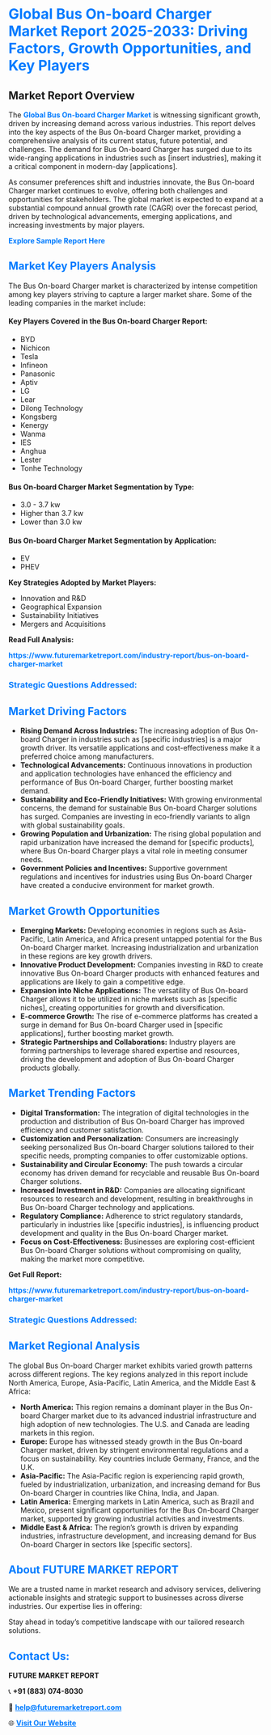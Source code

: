 <h1 style="color: #007BFF;">Global Bus On-board Charger Market Report 2025-2033: Driving Factors, Growth Opportunities, and Key Players</h1>

<section id="overview">
<h2>Market Report Overview</h2>
<p>The <a href="https://www.futuremarketreport.com/industry-report/bus-on-board-charger-market" style="color: #007BFF; text-decoration: none;"><strong>Global Bus On-board Charger Market</strong></a> is witnessing significant growth, driven by increasing demand across various industries. This report delves into the key aspects of the Bus On-board Charger market, providing a comprehensive analysis of its current status, future potential, and challenges. The demand for Bus On-board Charger has surged due to its wide-ranging applications in industries such as [insert industries], making it a critical component in modern-day [applications].</p>
<p>As consumer preferences shift and industries innovate, the Bus On-board Charger market continues to evolve, offering both challenges and opportunities for stakeholders. The global market is expected to expand at a substantial compound annual growth rate (CAGR) over the forecast period, driven by technological advancements, emerging applications, and increasing investments by major players.</p>
</section>

<section id="overview">
<p><a href="https://www.futuremarketreport.com/request-sample/reportId=36396" style="color: #007BFF; text-decoration: none;"><strong>Explore Sample Report Here</strong></a></p>
</section>

<section id="key-players">
<h2 style="color: #007BFF;">Market Key Players Analysis</h2>
<p>The Bus On-board Charger market is characterized by intense competition among key players striving to capture a larger market share. Some of the leading companies in the market include:</p>
<h4>Key Players Covered in the Bus On-board Charger Report:</h4>
<ul><li>BYD</li><li>Nichicon</li><li>Tesla</li><li>Infineon</li><li>Panasonic</li><li>Aptiv</li><li>LG</li><li>Lear</li><li>Dilong Technology</li><li>Kongsberg</li><li>Kenergy</li><li>Wanma</li><li>IES</li><li>Anghua</li><li>Lester</li><li>Tonhe Technology</li></ul>
<h4>Bus On-board Charger Market Segmentation by Type:</h4>
<ul><li>3.0 - 3.7 kw</li><li>Higher than 3.7 kw</li><li>Lower than 3.0 kw</li></ul>

<h4>Bus On-board Charger Market Segmentation by Application:</h4>
<ul><li>EV</li><li>PHEV</li></ul>
<p><strong>Key Strategies Adopted by Market Players:</strong></p>
<ul>
<li>Innovation and R&D</li>
<li>Geographical Expansion</li>
<li>Sustainability Initiatives</li>
<li>Mergers and Acquisitions</li>
</ul>
</section>

<section>
<p><strong>Read Full Analysis: </strong></p><a href="https://www.futuremarketreport.com/industry-report/bus-on-board-charger-market" style="color: #007BFF; text-decoration: none;"><strong>https://www.futuremarketreport.com/industry-report/bus-on-board-charger-market</strong></a>
<h3 style="color: #007BFF;">Strategic Questions Addressed:</h3>
</section>

<section id="driving-factors">
<h2 style="color: #007BFF;">Market Driving Factors</h2>
<ul>
<li><strong>Rising Demand Across Industries:</strong> The increasing adoption of Bus On-board Charger in industries such as [specific industries] is a major growth driver. Its versatile applications and cost-effectiveness make it a preferred choice among manufacturers.</li>
<li><strong>Technological Advancements:</strong> Continuous innovations in production and application technologies have enhanced the efficiency and performance of Bus On-board Charger, further boosting market demand.</li>
<li><strong>Sustainability and Eco-Friendly Initiatives:</strong> With growing environmental concerns, the demand for sustainable Bus On-board Charger solutions has surged. Companies are investing in eco-friendly variants to align with global sustainability goals.</li>
<li><strong>Growing Population and Urbanization:</strong> The rising global population and rapid urbanization have increased the demand for [specific products], where Bus On-board Charger plays a vital role in meeting consumer needs.</li>
<li><strong>Government Policies and Incentives:</strong> Supportive government regulations and incentives for industries using Bus On-board Charger have created a conducive environment for market growth.</li>
</ul>
</section>

<section id="growth-opportunities">
<h2 style="color: #007BFF;">Market Growth Opportunities</h2>
<ul>
<li><strong>Emerging Markets:</strong> Developing economies in regions such as Asia-Pacific, Latin America, and Africa present untapped potential for the Bus On-board Charger market. Increasing industrialization and urbanization in these regions are key growth drivers.</li>
<li><strong>Innovative Product Development:</strong> Companies investing in R&D to create innovative Bus On-board Charger products with enhanced features and applications are likely to gain a competitive edge.</li>
<li><strong>Expansion into Niche Applications:</strong> The versatility of Bus On-board Charger allows it to be utilized in niche markets such as [specific niches], creating opportunities for growth and diversification.</li>
<li><strong>E-commerce Growth:</strong> The rise of e-commerce platforms has created a surge in demand for Bus On-board Charger used in [specific applications], further boosting market growth.</li>
<li><strong>Strategic Partnerships and Collaborations:</strong> Industry players are forming partnerships to leverage shared expertise and resources, driving the development and adoption of Bus On-board Charger products globally.</li>
</ul>
</section>

<section id="trending-factors">
<h2 style="color: #007BFF;">Market Trending Factors</h2>
<ul>
<li><strong>Digital Transformation:</strong> The integration of digital technologies in the production and distribution of Bus On-board Charger has improved efficiency and customer satisfaction.</li>
<li><strong>Customization and Personalization:</strong> Consumers are increasingly seeking personalized Bus On-board Charger solutions tailored to their specific needs, prompting companies to offer customizable options.</li>
<li><strong>Sustainability and Circular Economy:</strong> The push towards a circular economy has driven demand for recyclable and reusable Bus On-board Charger solutions.</li>
<li><strong>Increased Investment in R&D:</strong> Companies are allocating significant resources to research and development, resulting in breakthroughs in Bus On-board Charger technology and applications.</li>
<li><strong>Regulatory Compliance:</strong> Adherence to strict regulatory standards, particularly in industries like [specific industries], is influencing product development and quality in the Bus On-board Charger market.</li>
<li><strong>Focus on Cost-Effectiveness:</strong> Businesses are exploring cost-efficient Bus On-board Charger solutions without compromising on quality, making the market more competitive.</li>
</ul>
</section>

<section>
<p><strong>Get Full Report: </strong></p><a href="https://www.futuremarketreport.com/industry-report/bus-on-board-charger-market" style="color: #007BFF; text-decoration: none;"><strong>https://www.futuremarketreport.com/industry-report/bus-on-board-charger-market</strong></a>
<h3 style="color: #007BFF;">Strategic Questions Addressed:</h3>
</section>


<section id="regional-analysis">
<h2 style="color: #007BFF;">Market Regional Analysis</h2>
<p>The global Bus On-board Charger market exhibits varied growth patterns across different regions. The key regions analyzed in this report include North America, Europe, Asia-Pacific, Latin America, and the Middle East & Africa:</p>
<ul>
<li><strong>North America:</strong> This region remains a dominant player in the Bus On-board Charger market due to its advanced industrial infrastructure and high adoption of new technologies. The U.S. and Canada are leading markets in this region.</li>
<li><strong>Europe:</strong> Europe has witnessed steady growth in the Bus On-board Charger market, driven by stringent environmental regulations and a focus on sustainability. Key countries include Germany, France, and the U.K.</li>
<li><strong>Asia-Pacific:</strong> The Asia-Pacific region is experiencing rapid growth, fueled by industrialization, urbanization, and increasing demand for Bus On-board Charger in countries like China, India, and Japan.</li>
<li><strong>Latin America:</strong> Emerging markets in Latin America, such as Brazil and Mexico, present significant opportunities for the Bus On-board Charger market, supported by growing industrial activities and investments.</li>
<li><strong>Middle East & Africa:</strong> The region’s growth is driven by expanding industries, infrastructure development, and increasing demand for Bus On-board Charger in sectors like [specific sectors].</li>
</ul>
</section>

<footer>
<h2 style="color: #007BFF;">About FUTURE MARKET REPORT</h2>
<p>We are a trusted name in market research and advisory services, delivering actionable insights and strategic support to businesses across diverse industries. Our expertise lies in offering:</p>

<p>Stay ahead in today’s competitive landscape with our tailored research solutions.</p>

<h2 style="color: #007BFF;">Contact Us:</h2>
<p><strong>FUTURE MARKET REPORT</strong></p>
<p>📞 <strong>+91 (883) 074-8030</strong></p>
<p>📧 <strong><a href="mailto:help@futuremarketreport.com" style="color: #007BFF;">help@futuremarketreport.com</a></strong></p>
<p>🌐 <strong><a href="https://www.futuremarketreport.com/" style="color: #007BFF;">Visit Our Website</a></strong></p>
</footer>
